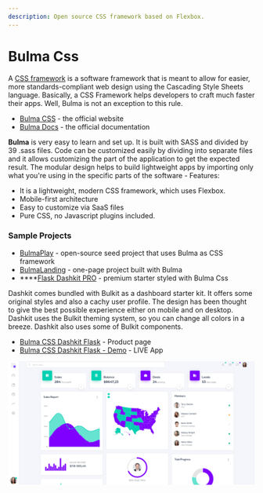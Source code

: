 ```yaml
---
description: Open source CSS framework based on Flexbox.
---
```


# Bulma Css

 A [CSS framework](https://en.wikipedia.org/wiki/CSS_framework) is a software framework that is meant to allow for easier, more standards-compliant web design using the Cascading Style Sheets language. Basically, a CSS Framework helps developers to craft much faster their apps. Well, Bulma is not an exception to this rule.

* [Bulma CSS](https://bulma.io/) - the official website
* [Bulma Docs](https://bulma.io/documentation/) - the official documentation

**Bulma** is very easy to learn and set up. It is built with SASS and divided by 39 .sass files. Code can be customized easily by dividing into separate files and it allows customizing the part of the application to get the expected result. The modular design helps to build lightweight apps by importing only what you're using in the specific parts of the software - Features:

* It is a lightweight, modern CSS framework, which uses Flexbox.
* Mobile-first architecture
* Easy to customize via SaaS files
* Pure CSS, no Javascript plugins included.

### Sample Projects

* [BulmaPlay](https://appseed.us/apps/bulma-css/bulmaplay) - open-source seed project that uses Bulma as CSS framework
* [BulmaLanding](https://appseed.us/apps/bulma-css/bulmalanding) - one-page project built with Bulma
* \*\*\*\*[Flask Dashkit PRO](https://appseed.us/admin-dashboards/flask-dashboard-dashkit-pro) - premium starter styled with Bulma Css

Dashkit comes bundled with Bulkit as a dashboard starter kit. It offers some original styles and also a cachy user profile. The design has been thought to give the best possible experience either on mobile and on desktop. Dashkit uses the Bulkit theming system, so you can change all colors in a breeze. Dashkit also uses some of Bulkit components. 

* [Bulma CSS Dashkit Flask](https://appseed.us/admin-dashboards/flask-dashboard-dashkit-pro) - Product page
* [Bulma CSS Dashkit Flask - Demo](https://flask-dashboard-dashkit-pro.appseed.us/) - LIVE App

![Dashkit - Styled with Bulma Css](../../.gitbook/assets/image%20%285%29.png)








